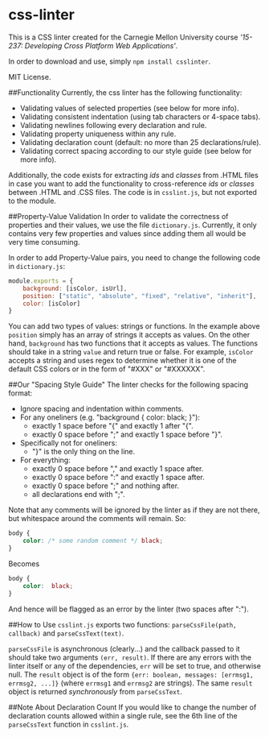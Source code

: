 css-linter
======
This is a CSS linter created for the Carnegie Mellon University course *'15-237: Developing Cross Platform Web Applications'*.

In order to download and use, simply `npm install csslinter`.

MIT License.

##Functionality
Currently, the css linter has the following functionality:

* Validating values of selected properties (see below for more info).
* Validating consistent indentation (using tab characters or 4-space tabs).
* Validating newlines following every declaration and rule.
* Validating property uniqueness within any rule.
* Validating declaration count (default: no more than 25 declarations/rule).
* Validating correct spacing according to our style guide (see below for more info).

Additionally, the code exists for extracting *ids* and *classes* from .HTML files in case you want to add the functionality to cross-reference *ids* or *classes* between .HTML and .CSS files. The code is in `csslint.js`, but not exported to the module. 

##Property-Value Validation
In order to validate the correctness of properties and their values, we use the file `dictionary.js`. Currently, it only contains very few properties and values since adding them all would be very time consuming.

In order to add Property-Value pairs, you need to change the following code in `dictionary.js`:

```javascript
module.exports = {
	background: [isColor, isUrl],
	position: ["static", "absolute", "fixed", "relative", "inherit"],
	color: [isColor]
}
```

You can add two types of values: strings or functions. In the example above `position` simply has an array of strings it accepts as values. On the other hand, `background` has two functions that it accepts as values. The functions should take in a string `value` and return true or false. For example, `isColor` accepts a string and uses regex to determine whether it is one of the default CSS colors or in the form of "#XXX" or "#XXXXXX".

##Our "Spacing Style Guide"
The linter checks for the following spacing format:

* Ignore spacing and indentation within comments.
* For any oneliners (e.g. "background { color: black; }"):
	* exactly 1 space before "{" and exactly 1 after "{".
	* exactly 0 space before ";" and exactly 1 space before "}".
* Specifically not for oneliners:
	* "}" is the only thing on the line.
* For everything:
	* exactly 0 space before "," and exactly 1 space after.
	* exactly 0 space before ":" and exactly 1 space after.
	* exactly 0 space before ";" and nothing after.
	* all declarations end with ";".

Note that any comments will be ignored by the linter as if they are not there, but whitespace around the comments will remain. So:
```css
body {
	color: /* some random comment */ black;
}
```
Becomes
```css
body {
	color:  black;
}
```
And hence will be flagged as an error by the linter (two spaces after ":").

##How to Use
`csslint.js` exports two functions: `parseCssFile(path, callback)` and `parseCssText(text)`.

`parseCssFile` is asynchronous (clearly...) and the callback passed to it should take two arguments `(err, result)`. If there are any errors with the linter itself or any of the dependencies, `err` will be set to true, and otherwise null. The `result` object is of the form `{err: boolean, messages: [errmsg1, errmsg2, ...]}` (where `errmsg1` and `errmsg2` are strings). The same `result` object is returned *synchronously* from `parseCssText`.

##Note About Declaration Count
If you would like to change the number of declaration counts allowed within a single rule, see the 6th line of the `parseCssText` function in `csslint.js`.
